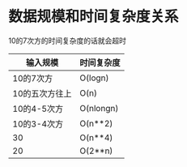 # 数据规模和时间复杂度关系

10的7次方的时间复杂度的话就会超时

| 输入规模       | 时间复杂度 |
| -------------- | ---------- |
| 10的7次方      | O(logn)    |
| 10的五次方往上 | O(n)       |
| 10的4-5次方    | O(nlongn)  |
| 10的3-4次方    | O(n**2)    |
| 30             | O(n**4)    |
| 20             | O(2**n)    |

